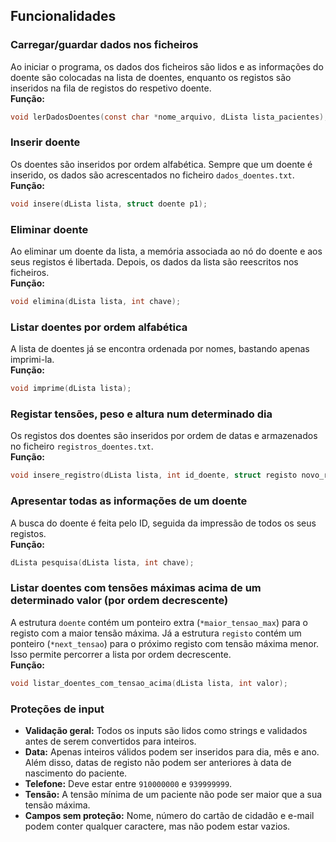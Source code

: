 ## Funcionalidades

### Carregar/guardar dados nos ficheiros  
Ao iniciar o programa, os dados dos ficheiros são lidos e as informações do doente são colocadas na lista de doentes, enquanto os registos são inseridos na fila de registos do respetivo doente.  
**Função:**  
```c
void lerDadosDoentes(const char *nome_arquivo, dLista lista_pacientes);
```

### Inserir doente  
Os doentes são inseridos por ordem alfabética. Sempre que um doente é inserido, os dados são acrescentados no ficheiro `dados_doentes.txt`.  
**Função:**  
```c
void insere(dLista lista, struct doente p1);
```

### Eliminar doente  
Ao eliminar um doente da lista, a memória associada ao nó do doente e aos seus registos é libertada. Depois, os dados da lista são reescritos nos ficheiros.  
**Função:**  
```c
void elimina(dLista lista, int chave);
```

### Listar doentes por ordem alfabética  
A lista de doentes já se encontra ordenada por nomes, bastando apenas imprimi-la.  
**Função:**  
```c
void imprime(dLista lista);
```

### Registar tensões, peso e altura num determinado dia  
Os registos dos doentes são inseridos por ordem de datas e armazenados no ficheiro `registros_doentes.txt`.  
**Função:**  
```c
void insere_registro(dLista lista, int id_doente, struct registo novo_registro);
```

### Apresentar todas as informações de um doente  
A busca do doente é feita pelo ID, seguida da impressão de todos os seus registos.  
**Função:**  
```c
dLista pesquisa(dLista lista, int chave);
```

### Listar doentes com tensões máximas acima de um determinado valor (por ordem decrescente)  
A estrutura `doente` contém um ponteiro extra (`*maior_tensao_max`) para o registo com a maior tensão máxima. Já a estrutura `registo` contém um ponteiro (`*next_tensao`) para o próximo registo com tensão máxima menor. Isso permite percorrer a lista por ordem decrescente.  
**Função:**  
```c
void listar_doentes_com_tensao_acima(dLista lista, int valor);
```

### Proteções de input  
- **Validação geral:** Todos os inputs são lidos como strings e validados antes de serem convertidos para inteiros.
- **Data:** Apenas inteiros válidos podem ser inseridos para dia, mês e ano. Além disso, datas de registo não podem ser anteriores à data de nascimento do paciente.
- **Telefone:** Deve estar entre `910000000` e `939999999`.
- **Tensão:** A tensão mínima de um paciente não pode ser maior que a sua tensão máxima.
- **Campos sem proteção:** Nome, número do cartão de cidadão e e-mail podem conter qualquer caractere, mas não podem estar vazios.
